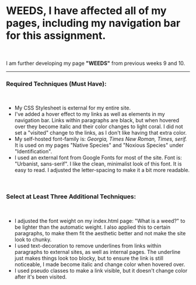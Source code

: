 <h1><b>WEEDS</b>, I have affected all of my pages, including my navigation bar for this assignment.</h1>
<br /> 
<p>I am further developing my page <b>"WEEDS"</b> from previous weeks 9 and 10.</p>
<hr />
<h3>Required Techniques (Must Have):</h3>
<br />
<ul>
    <li>My CSS Stylesheet is external for my entire site.</li>
    <li>I've added a hover effect to my links as well as elements in my navigation bar. Links within paragraphs are black, but when hovered over they become italic and their color changes to light coral. I did not set a "visited" change to the links, as I don't like having that extra color.</li>
    <li>My self-hosted font-family is: <i>Georgia, Times New Roman, Times, serif.</i> It is used on my pages "Native Species" and "Noxious Species" under "Identification".</li>
    <li>I used an external font from Google Fonts for most of the site. Font is: "Urbanist, sans-serif". I like the clean, minimalist look of this font. It is easy to read. I adjusted the letter-spacing to make it a bit more readable.</li>
</ul>
<br />
<h3>Select at Least Three Additional Techniques:</h3>
<br />
<ul>
<li>I adjusted the font weight on my index.html page: "What is a weed?" to be lighter than the automatic weight. I also applied this to certain paragraphs, to make them fit the aesthetic better and not make the site look to chunky.</li>
<li>I used text-decoration to remove underlines from links within paragraphs to external sites, as well as internal pages. The underline just makes things look too blocky, but to ensure the link is still noticeable, I made become italic and change color when hovered over.</li>
<li>I used pseudo classes to make a link visible, but it doesn't change color after it's been visited.</li>
</ul>
